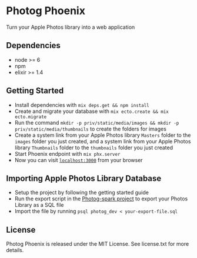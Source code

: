 # Photog Phoenix

Turn your Apple Photos library into a web application

## Dependencies

* node >= 6
* npm
* elixir >= 1.4

## Getting Started

* Install dependencies with `mix deps.get && npm install`
* Create and migrate your database with `mix ecto.create && mix ecto.migrate`
* Run the command `mkdir -p priv/static/media/images && mkdir -p priv/static/media/thumbnails` to create the folders for images
* Create a system link from your Apple Photos library `Masters` folder to the `images` folder you just created, and a system link from your Apple Photos library `Thumbnails` folder to the `thumbnails` folder you just created 
* Start Phoenix endpoint with `mix phx.server`
* Now you can visit [`localhost:3000`](http://localhost:3000) from your browser

## Importing Apple Photos Library Database

* Setup the project by following the getting started guide
* Run the export script in the [Photog-spark project](https://github.com/allen-garvey/photog-spark) to export your Photos Library as a SQL file
* Import the file by running `psql photog_dev < your-export-file.sql`

## License

Photog Phoenix is released under the MIT License. See license.txt for more details.